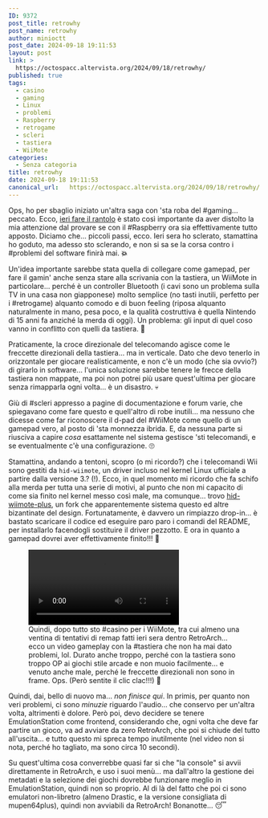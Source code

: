 ```yaml
---
ID: 9372
post_title: retrowhy
post_name: retrowhy
author: minioctt
post_date: 2024-09-18 19:11:53
layout: post
link: >
  https://octospacc.altervista.org/2024/09/18/retrowhy/
published: true
tags:
  - casino
  - gaming
  - Linux
  - problemi
  - Raspberry
  - retrogame
  - scleri
  - tastiera
  - WiiMote
categories:
  - Senza categoria
title: retrowhy
date: 2024-09-18 19:11:53
canonical_url:   https://octospacc.altervista.org/2024/09/18/retrowhy/
---
```

<!-- wp:paragraph -->
<p>Ops, ho per sbaglio iniziato un'altra saga con 'sta roba del #gaming... peccato. Ecco, <a href="2024/09/17/librottro/">ieri fare il rantolo</a> è stato così importante da aver distolto la mia attenzione dal provare se con il #Raspberry ora sia effettivamente tutto apposto. Diciamo che... piccoli passi, ecco. Ieri sera ho sclerato, stamattina ho goduto, ma adesso sto sclerando, e non si sa se la corsa contro i #problemi del software finirà mai. <strong>💥️</strong></p>
<!-- /wp:paragraph -->

<!-- wp:paragraph -->
<p>Un'idea importante sarebbe stata quella di collegare come gamepad, per fare il gamin' anche senza stare alla scrivania con la tastiera, un WiiMote in particolare... perché è un controller Bluetooth (i cavi sono un problema sulla TV in una casa non giapponese) molto semplice (no tasti inutili, perfetto per i #retrogame) alquanto comodo e di buon feeling (riposa alquanto naturalmente in mano, pesa poco, e la qualità costruttiva è quella Nintendo di 15 anni fa anziché la merda di oggi). Un problema: gli input di quel coso vanno in conflitto con quelli da tastiera. 👹️</p>
<!-- /wp:paragraph -->

<!-- wp:paragraph -->
<p>Praticamente, la croce direzionale del telecomando agisce come le freccette direzionali della tastiera... ma in verticale. Dato che devo tenerlo in orizzontale per giocare realisticamente, e non c'è un modo (che sia ovvio?) di girarlo in software... l'unica soluzione sarebbe tenere le frecce della tastiera non mappate, ma poi non potrei più usare quest'ultima per giocare senza rimapparla ogni volta... è un disastro. 💀️</p>
<!-- /wp:paragraph -->

<!-- wp:paragraph -->
<p>Giù di #scleri appresso a pagine di documentazione e forum varie, che spiegavano come fare questo e quell'altro di robe inutili... ma nessuno che dicesse come far riconoscere il d-pad del #WiiMote come quello di un gamepad vero, al posto di 'sta monnezza ibrida. E, da nessuna parte si riusciva a capire <em>cosa</em> esattamente nel sistema gestisce 'sti telecomandi, e se eventualmente c'è una configurazione. 🙄️</p>
<!-- /wp:paragraph -->

<!-- wp:paragraph -->
<p>Stamattina, andando a tentoni, scopro (o mi ricordo?) che i telecomandi Wii sono gestiti da <code>hid-wiimote</code>, un driver incluso nel kernel Linux ufficiale a partire dalla versione 3.? (!). Ecco, in quel momento mi ricordo che fa schifo alla merda per tutta una serie di motivi, al punto che non mi capacito di come sia finito nel kernel messo così male, ma comunque... trovo <a href="https://github.com/dkosmari/hid-wiimote-plus">hid-wiimote-plus</a>, un fork che apparentemente sistema questo ed altre bizantinate del design. Fortunatamente, è davvero un rimpiazzo drop-in... è bastato scaricare il codice ed eseguire paro paro i comandi del README, per installarlo facendogli sostituire il driver pezzotto. E ora in quanto a gamepad dovrei aver effettivamente finito!!! 🙏️</p>
<!-- /wp:paragraph -->

<!-- wp:paragraph -->
<p></p>
<!-- /wp:paragraph -->

<!-- wp:video {"id":9368} -->
<figure class="wp-block-video"><video controls src="{{site.cdnurl}}/assets/uploads/2024/09/lv_0_20240918154751.mp4"></video><figcaption class="wp-element-caption">Quindi, dopo tutto sto #casino per i WiiMote, tra cui almeno una ventina di tentativi di remap fatti ieri sera dentro RetroArch... ecco un video gameplay con la #tastiera che non ha mai dato problemi, lol. Durato anche troppo, perché con la tastiera sono troppo OP ai giochi stile arcade e non muoio facilmente... e venuto anche male, perché le freccette direzionali non sono in frame. Ops. (Però sentite il clic clac!!!) 🤗️</figcaption></figure>
<!-- /wp:video -->

<!-- wp:paragraph -->
<p></p>
<!-- /wp:paragraph -->

<!-- wp:paragraph -->
<p>Quindi, dai, bello di nuovo ma... <em>non finisce qui</em>. In primis, per quanto non veri problemi, ci sono <em>minuzie</em> riguardo l'audio... che conservo per un'altra volta, altrimenti è dolore. Però poi, devo decidere se tenere EmulationStation come frontend, considerando che, ogni volta che deve far partire un gioco, va ad avviare da zero RetroArch, che poi si chiude del tutto all'uscita... e tutto questo mi spreca tempo inutilmente (nel video non si nota, perché ho tagliato, ma sono circa 10 secondi).</p>
<!-- /wp:paragraph -->

<!-- wp:paragraph -->
<p>Su quest'ultima cosa converrebbe quasi far si che "la console" si avvii direttamente in RetroArch, e uso i suoi menù... ma dall'altro la gestione dei metadati e la selezione dei giochi dovrebbe funzionare meglio in EmulationStation, quindi non so proprio. Al di là del fatto che poi ci sono emulatori non-libretro (almeno Drastic, e la versione consigliata di mupen64plus), quindi non avviabili da RetroArch! Bonanotte... 😴️</p>
<!-- /wp:paragraph -->